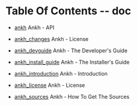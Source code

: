 
[//000000001]: # (Table of contents generated by tcllib/doctools/toc with format 'markdown')

# Table Of Contents \-\- doc

  - [ankh](doc/files/ankh\.md) Ankh \- API

  - [ankh\_changes](doc/files/ankh\_changes\.md) Ankh \- License

  - [ankh\_devguide](doc/files/ankh\_devguide\.md) Ankh \- The Developer's Guide

  - [ankh\_install\_guide](doc/files/ankh\_installer\.md) Ankh \- The Installer's Guide

  - [ankh\_introduction](doc/files/ankh\_intro\.md) Ankh \- Introduction

  - [ankh\_license](doc/files/ankh\_license\.md) Ankh \- License

  - [ankh\_sources](doc/files/ankh\_sources\.md) Ankh \- How To Get The Sources
